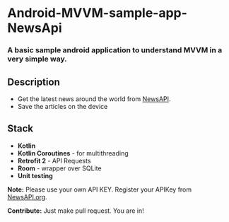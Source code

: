 # Android-MVVM-sample-app-NewsApi
### A basic sample android application to understand MVVM in a very simple way.

## Description
- Get the latest news around the world from [NewsAPI](https://newsapi.org).
- Save the articles on the device

## Stack
- **Kotlin**
- **Kotlin Coroutines** - for multithreading
- **Retrofit 2** - API Requests
- **Room** - wrapper over SQLite
- **Unit testing**



**Note:** Please use your own API KEY. Register your APIKey from [NewsAPI.org](https://newsapi.org).


**Contribute:** Just make pull request. You are in!

